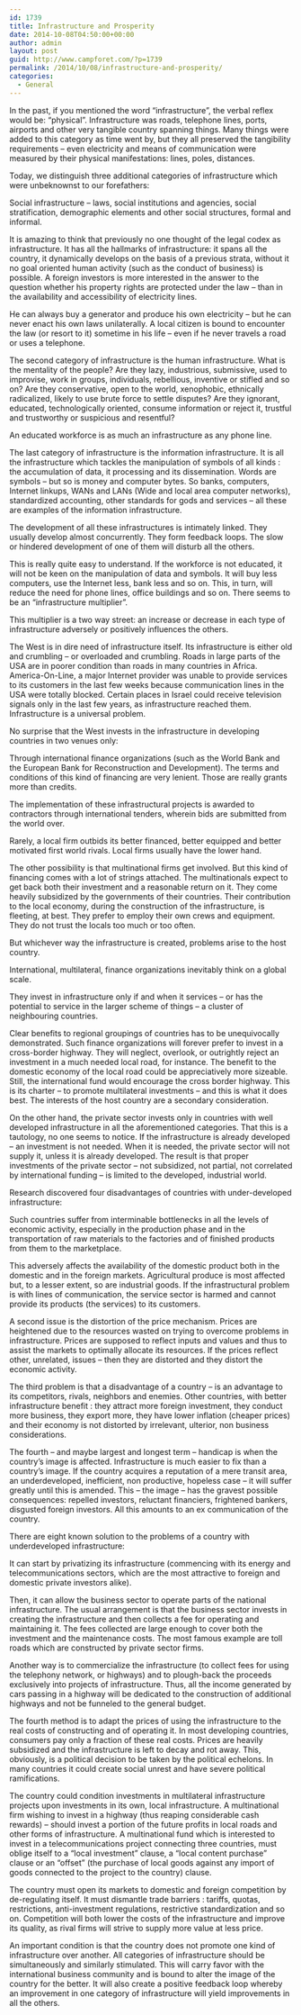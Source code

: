 ```yaml
---
id: 1739
title: Infrastructure and Prosperity
date: 2014-10-08T04:50:00+00:00
author: admin
layout: post
guid: http://www.campforet.com/?p=1739
permalink: /2014/10/08/infrastructure-and-prosperity/
categories:
  - General
---
```

In the past, if you mentioned the word &#8220;infrastructure&#8221;, the verbal reflex would be: &#8220;physical&#8221;. Infrastructure was roads, telephone lines, ports, airports and other very tangible country spanning things. Many things were added to this category as time went by, but they all preserved the tangibility requirements &#8211; even electricity and means of communication were measured by their physical manifestations: lines, poles, distances.

Today, we distinguish three additional categories of infrastructure which were unbeknownst to our forefathers:

Social infrastructure &#8211; laws, social institutions and agencies, social stratification, demographic elements and other social structures, formal and informal.

It is amazing to think that previously no one thought of the legal codex as infrastructure. It has all the hallmarks of infrastructure: it spans all the country, it dynamically develops on the basis of a previous strata, without it no goal oriented human activity (such as the conduct of business) is possible. A foreign investors is more interested in the answer to the question whether his property rights are protected under the law &#8211; than in the availability and accessibility of electricity lines.

He can always buy a generator and produce his own electricity &#8211; but he can never enact his own laws unilaterally. A local citizen is bound to encounter the law (or resort to it) sometime in his life &#8211; even if he never travels a road or uses a telephone.

The second category of infrastructure is the human infrastructure. What is the mentality of the people? Are they lazy, industrious, submissive, used to improvise, work in groups, individuals, rebellious, inventive or stifled and so on? Are they conservative, open to the world, xenophobic, ethnically radicalized, likely to use brute force to settle disputes? Are they ignorant, educated, technologically oriented, consume information or reject it, trustful and trustworthy or suspicious and resentful?

An educated workforce is as much an infrastructure as any phone line.

The last category of infrastructure is the information infrastructure. It is all the infrastructure which tackles the manipulation of symbols of all kinds : the accumulation of data, it processing and its dissemination. Words are symbols &#8211; but so is money and computer bytes. So banks, computers, Internet linkups, WANs and LANs (Wide and local area computer networks), standardized accounting, other standards for gods and services &#8211; all these are examples of the information infrastructure.

The development of all these infrastructures is intimately linked. They usually develop almost concurrently. They form feedback loops. The slow or hindered development of one of them will disturb all the others.

This is really quite easy to understand. If the workforce is not educated, it will not be keen on the manipulation of data and symbols. It will buy less computers, use the Internet less, bank less and so on. This, in turn, will reduce the need for phone lines, office buildings and so on. There seems to be an &#8220;infrastructure multiplier&#8221;.

This multiplier is a two way street: an increase or decrease in each type of infrastructure adversely or positively influences the others.

The West is in dire need of infrastructure itself. Its infrastructure is either old and crumbling &#8211; or overloaded and crumbling. Roads in large parts of the USA are in poorer condition than roads in many countries in Africa. America-On-Line, a major Internet provider was unable to provide services to its customers in the last few weeks because communication lines in the USA were totally blocked. Certain places in Israel could receive television signals only in the last few years, as infrastructure reached them. Infrastructure is a universal problem.

No surprise that the West invests in the infrastructure in developing countries in two venues only:

Through international finance organizations (such as the World Bank and the European Bank for Reconstruction and Development). The terms and conditions of this kind of financing are very lenient. Those are really grants more than credits.

The implementation of these infrastructural projects is awarded to contractors through international tenders, wherein bids are submitted from the world over.

Rarely, a local firm outbids its better financed, better equipped and better motivated first world rivals. Local firms usually have the lower hand.

The other possibility is that multinational firms get involved. But this kind of financing comes with a lot of strings attached. The multinationals expect to get back both their investment and a reasonable return on it. They come heavily subsidized by the governments of their countries. Their contribution to the local economy, during the construction of the infrastructure, is fleeting, at best. They prefer to employ their own crews and equipment. They do not trust the locals too much or too often.

But whichever way the infrastructure is created, problems arise to the host country.

International, multilateral, finance organizations inevitably think on a global scale.

They invest in infrastructure only if and when it services &#8211; or has the potential to service in the larger scheme of things &#8211; a cluster of neighbouring countries.

Clear benefits to regional groupings of countries has to be unequivocally demonstrated. Such finance organizations will forever prefer to invest in a cross-border highway. They will neglect, overlook, or outrightly reject an investment in a much needed local road, for instance. The benefit to the domestic economy of the local road could be appreciatively more sizeable. Still, the international fund would encourage the cross border highway. This is its charter &#8211; to promote multilateral investments &#8211; and this is what it does best. The interests of the host country are a secondary consideration.

On the other hand, the private sector invests only in countries with well developed infrastructure in all the aforementioned categories. That this is a tautology, no one seems to notice. If the infrastructure is already developed &#8211; an investment is not needed. When it is needed, the private sector will not supply it, unless it is already developed. The result is that proper investments of the private sector &#8211; not subsidized, not partial, not correlated by international funding &#8211; is limited to the developed, industrial world.

Research discovered four disadvantages of countries with under-developed infrastructure:

Such countries suffer from interminable bottlenecks in all the levels of economic activity, especially in the production phase and in the transportation of raw materials to the factories and of finished products from them to the marketplace.

This adversely affects the availability of the domestic product both in the domestic and in the foreign markets. Agricultural produce is most affected but, to a lesser extent, so are industrial goods. If the infrastructural problem is with lines of communication, the service sector is harmed and cannot provide its products (the services) to its customers.

A second issue is the distortion of the price mechanism. Prices are heightened due to the resources wasted on trying to overcome problems in infrastructure. Prices are supposed to reflect inputs and values and thus to assist the markets to optimally allocate its resources. If the prices reflect other, unrelated, issues &#8211; then they are distorted and they distort the economic activity.

The third problem is that a disadvantage of a country &#8211; is an advantage to its competitors, rivals, neighbors and enemies. Other countries, with better infrastructure benefit : they attract more foreign investment, they conduct more business, they export more, they have lower inflation (cheaper prices) and their economy is not distorted by irrelevant, ulterior, non business considerations.

The fourth &#8211; and maybe largest and longest term &#8211; handicap is when the country&#8217;s image is affected. Infrastructure is much easier to fix than a country&#8217;s image. If the country acquires a reputation of a mere transit area, an underdeveloped, inefficient, non productive, hopeless case &#8211; it will suffer greatly until this is amended. This &#8211; the image &#8211; has the gravest possible consequences: repelled investors, reluctant financiers, frightened bankers, disgusted foreign investors. All this amounts to an ex communication of the country.

There are eight known solution to the problems of a country with underdeveloped infrastructure:

It can start by privatizing its infrastructure (commencing with its energy and telecommunications sectors, which are the most attractive to foreign and domestic private investors alike).

Then, it can allow the business sector to operate parts of the national infrastructure. The usual arrangement is that the business sector invests in creating the infrastructure and then collects a fee for operating and maintaining it. The fees collected are large enough to cover both the investment and the maintenance costs. The most famous example are toll roads which are constructed by private sector firms.

Another way is to commercialize the infrastructure (to collect fees for using the telephony network, or highways) and to plough-back the proceeds exclusively into projects of infrastructure. Thus, all the income generated by cars passing in a highway will be dedicated to the construction of additional highways and not be funneled to the general budget.

The fourth method is to adapt the prices of using the infrastructure to the real costs of constructing and of operating it. In most developing countries, consumers pay only a fraction of these real costs. Prices are heavily subsidized and the infrastructure is left to decay and rot away. This, obviously, is a political decision to be taken by the political echelons. In many countries it could create social unrest and have severe political ramifications.

The country could condition investments in multilateral infrastructure projects upon investments in its own, local infrastructure. A multinational firm wishing to invest in a highway (thus reaping considerable cash rewards) &#8211; should invest a portion of the future profits in local roads and other forms of infrastructure. A multinational fund which is interested to invest in a telecommunications project connecting three countries, must oblige itself to a &#8220;local investment&#8221; clause, a &#8220;local content purchase&#8221; clause or an &#8220;offset&#8221; (the purchase of local goods against any import of goods connected to the project to the country) clause.

The country must open its markets to domestic and foreign competition by de-regulating itself. It must dismantle trade barriers : tariffs, quotas, restrictions, anti-investment regulations, restrictive standardization and so on. Competition will both lower the costs of the infrastructure and improve its quality, as rival firms will strive to supply more value at less price.

An important condition is that the country does not promote one kind of infrastructure over another. All categories of infrastructure should be simultaneously and similarly stimulated. This will carry favor with the international business community and is bound to alter the image of the country for the better. It will also create a positive feedback loop whereby an improvement in one category of infrastructure will yield improvements in all the others.